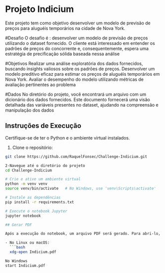 # Projeto Indicium

Este projeto tem como objetivo desenvolver um modelo de previsão de preços para aluguéis temporários na cidade de Nova York.

#Desafio
O desafio é : desenvolver um modelo de previsão de preços utilizando o dataset fornecido. O cliente está interessado em entender os padrões de preços do concorrente e, consequentemente, espera uma estratégia de precificação sólida baseada nessa análise

#Objetivos
Realizar uma análise exploratória dos dados fornecidos, buscando insights valiosos sobre os padrões de preços.
Desenvolver um modelo preditivo eficaz para estimar os preços de aluguéis temporários em Nova York.
Avaliar o desempenho do modelo utilizando métricas de avaliação pertinentes ao problema

#Dados
No diretório do projeto, você encontrará um arquivo com um dicionário dos dados fornecidos. Este documento fornecerá uma visão detalhada das variáveis presentes no dataset, ajudando na compreensão e manipulação dos dados


## Instruções de Execução

 Certifique-se de ter o Python e o ambiente virtual instalados.

1. Clone o repositório:

```bash
git clone https://github.com/RaquelFonsec/Challenge-Indicium.git

2-Navegue até o diretório do projeto
cd Challenge-Indicium

# Crie e ative um ambiente virtual
python -m venv venv
source venv/bin/activate   # No Windows, use 'venv\Scripts\activate'

# Instale as dependências
pip install -r requirements.txt

# Execute o notebook Jupyter
jupyter notebook

## Gerar PDF

Após a execução do notebook, um arquivo PDF será gerado. Para abri-lo, você pode usar o seguinte comando, dependendo do seu sistema operacional:

- No Linux ou macOS:
  ```bash
  xdg-open Indicium.pdf

No Windows
start Indicium.pdf

